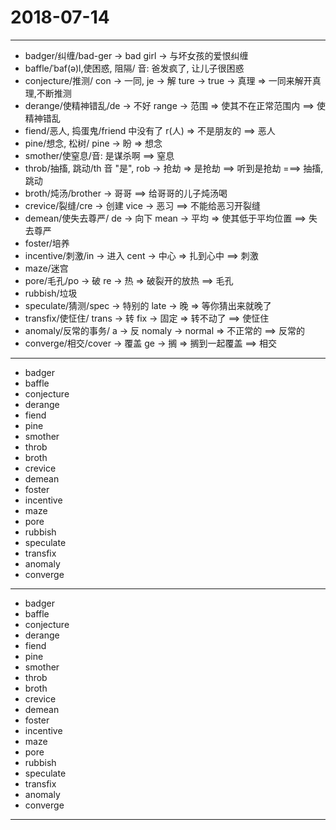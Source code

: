 # 2018-07-14

---

- badger/纠缠/bad-ger -> bad girl -> 与坏女孩的爱恨纠缠
- baffle/ˈbaf(ə)l,使困惑, 阻隔/ 音: 爸发疯了, 让儿子很困惑
- conjecture/推测/ con -> 一同, je -> 解 ture -> true -> 真理 => 一同来解开真理,不断推测
- derange/使精神错乱/de -> 不好 range -> 范围 => 使其不在正常范围内 ==> 使精神错乱
- fiend/恶人, 捣蛋鬼/friend 中没有了 r(人) => 不是朋友的 ==> 恶人
- pine/想念, 松树/ pine -> 盼 => 想念
- smother/使窒息/音: 是谋杀啊 ==> 窒息
- throb/抽搐, 跳动/th 音 "是", rob -> 抢劫 => 是抢劫 ==> 听到是抢劫 ===> 抽搐,跳动
- broth/炖汤/brother -> 哥哥 ==> 给哥哥的儿子炖汤喝
- crevice/裂缝/cre -> 创建 vice -> 恶习 ==> 不能给恶习开裂缝
- demean/使失去尊严/ de -> 向下 mean -> 平均 => 使其低于平均位置 ==> 失去尊严
- foster/培养
- incentive/刺激/in -> 进入 cent -> 中心 => 扎到心中 ==> 刺激
- maze/迷宫
- pore/毛孔/po -> 破 re -> 热 => 破裂开的放热 ==> 毛孔
- rubbish/垃圾
- speculate/猜测/spec -> 特别的 late -> 晚 => 等你猜出来就晚了
- transfix/使怔住/ trans -> 转 fix -> 固定 => 转不动了 ==> 使怔住
- anomaly/反常的事务/ a -> 反 nomaly -> normal => 不正常的 ==> 反常的
- converge/相交/cover -> 覆盖 ge -> 搁 => 搁到一起覆盖 ==> 相交

---

- badger
- baffle
- conjecture
- derange
- fiend
- pine
- smother
- throb
- broth
- crevice
- demean
- foster
- incentive
- maze
- pore
- rubbish
- speculate
- transfix
- anomaly
- converge

---

- badger
- baffle
- conjecture
- derange
- fiend
- pine
- smother
- throb
- broth
- crevice
- demean
- foster
- incentive
- maze
- pore
- rubbish
- speculate
- transfix
- anomaly
- converge

---
